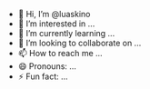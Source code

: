 - 👋 Hi, I’m @luaskino
- 👀 I’m interested in ...
- 🌱 I’m currently learning ...
- 💞️ I’m looking to collaborate on ...
- 📫 How to reach me ...
- 😄 Pronouns: ...
- ⚡ Fun fact: ...

<!---
luaskino/luaskino is a ✨ special ✨ repository because its `README.md` (this file) appears on your GitHub profile.
You can click the Preview link to take a look at your changes.
--->
